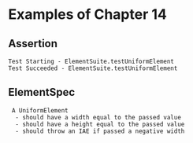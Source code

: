 Examples of Chapter 14
==========

## Assertion
```
Test Starting - ElementSuite.testUniformElement
Test Succeeded - ElementSuite.testUniformElement
```

## ElementSpec
```
 A UniformElement
  - should have a width equal to the passed value
  - should have a height equal to the passed value
  - should throw an IAE if passed a negative width
```
